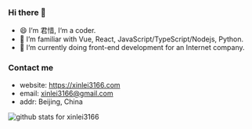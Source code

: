 ### Hi there 👋
- 😄 I‘m 君惜, I‘m a coder.
- 🌱 I’m familiar with Vue, React, JavaScript/TypeScript/Nodejs, Python.
- 🔭 I‘m currently doing front-end development for an Internet company.

### Contact me
- website: https://xinlei3166.com
- email: xinlei3166@gmail.com
- addr: Beijing, China

<img  src="https://github-readme-stats.vercel.app/api?username=xinlei3166&show_icons=true&icon_color=0366d6&bg_color=ffffff&hide_title=true" alt="github stats for xinlei3166">

<!--
**xinlei3166/xinlei3166** is a ✨ _special_ ✨ repository because its `README.md` (this file) appears on your GitHub profile.

Here are some ideas to get you started:

- 🔭 I’m currently working on ...
- 🌱 I’m currently learning ...
- 👯 I’m looking to collaborate on ...
- 🤔 I’m looking for help with ...
- 💬 Ask me about ...
- 📫 How to reach me: ...
- 😄 Pronouns: ...
- ⚡ Fun fact: ...

## 捐赠

如果感觉对您有帮助，请作者喝杯咖啡吧，请注明您的名字或者昵称，方便作者感谢。

| 微信 | 支付宝 |
| :---: | :---: |
| ![](https://xinlei3166.com/wxpay.png) | ![](https://xinlei3166.com/alipay.png) |
-->
